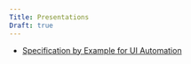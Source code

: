 ```yaml
---
Title: Presentations
Draft: true
---
```


* [Specification by Example for UI Automation](SpecByExampleForUIAutomation/assets/player/KeynoteDHTMLPlayer.html)